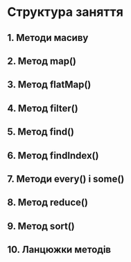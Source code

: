 # Структура заняття

## 1. Методи масиву

## 2. Метод map()

## 3. Метод flatMap()

## 4. Метод filter()

## 5. Метод find()

## 6. Метод findIndex()

## 7. Методи every() і some()

## 8. Метод reduce()

## 9. Метод sort()

## 10. Ланцюжки методів
